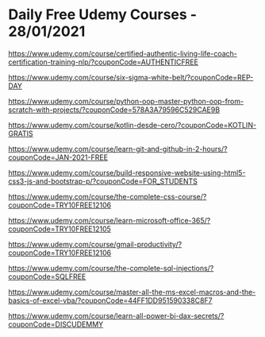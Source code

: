 # Daily Free Udemy Courses - 28/01/2021

https://www.udemy.com/course/certified-authentic-living-life-coach-certification-training-nlp/?couponCode=AUTHENTICFREE
https://www.udemy.com/course/six-sigma-white-belt/?couponCode=REP-DAY
https://www.udemy.com/course/python-oop-master-python-oop-from-scratch-with-projects/?couponCode=578A3A79596C529CAE9B
https://www.udemy.com/course/kotlin-desde-cero/?couponCode=KOTLIN-GRATIS
https://www.udemy.com/course/learn-git-and-github-in-2-hours/?couponCode=JAN-2021-FREE
https://www.udemy.com/course/build-responsive-website-using-html5-css3-js-and-bootstrap-p/?couponCode=FOR_STUDENTS
https://www.udemy.com/course/the-complete-css-course/?couponCode=TRY10FREE12106
https://www.udemy.com/course/learn-microsoft-office-365/?couponCode=TRY10FREE12105
https://www.udemy.com/course/gmail-productivity/?couponCode=TRY10FREE12106
https://www.udemy.com/course/the-complete-sql-injections/?couponCode=SQLFREE
https://www.udemy.com/course/master-all-the-ms-excel-macros-and-the-basics-of-excel-vba/?couponCode=44FF1DD951590338C8F7
https://www.udemy.com/course/learn-all-power-bi-dax-secrets/?couponCode=DISCUDEMMY
